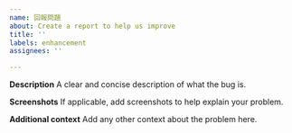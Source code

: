 ```yaml
---
name: 回報問題
about: Create a report to help us improve
title: ''
labels: enhancement
assignees: ''

---
```


**Description**
A clear and concise description of what the bug is.

**Screenshots**
If applicable, add screenshots to help explain your problem.

**Additional context**
Add any other context about the problem here.
